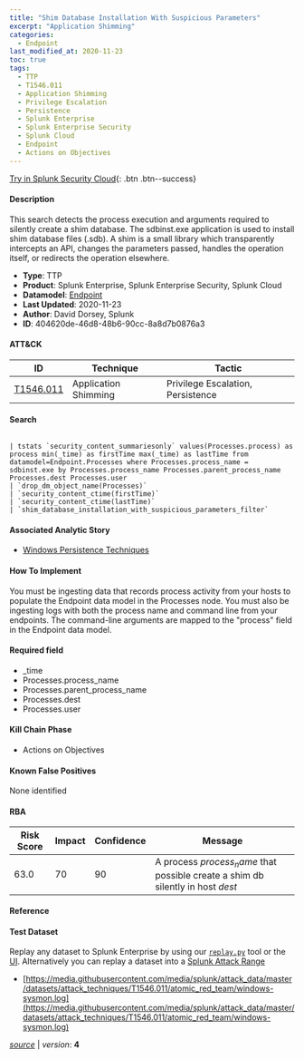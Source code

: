 ```yaml
---
title: "Shim Database Installation With Suspicious Parameters"
excerpt: "Application Shimming"
categories:
  - Endpoint
last_modified_at: 2020-11-23
toc: true
tags:
  - TTP
  - T1546.011
  - Application Shimming
  - Privilege Escalation
  - Persistence
  - Splunk Enterprise
  - Splunk Enterprise Security
  - Splunk Cloud
  - Endpoint
  - Actions on Objectives
---
```




[Try in Splunk Security Cloud](https://www.splunk.com/en_us/cyber-security.html){: .btn .btn--success}

#### Description

This search detects the process execution and arguments required to silently create a shim database.  The sdbinst.exe application is used to install shim database files (.sdb). A shim is a small library which transparently intercepts an API, changes the parameters passed, handles the operation itself, or redirects the operation elsewhere.

- **Type**: TTP
- **Product**: Splunk Enterprise, Splunk Enterprise Security, Splunk Cloud
- **Datamodel**: [Endpoint](https://docs.splunk.com/Documentation/CIM/latest/User/Endpoint)
- **Last Updated**: 2020-11-23
- **Author**: David Dorsey, Splunk
- **ID**: 404620de-46d8-48b6-90cc-8a8d7b0876a3


#### ATT&CK

| ID          | Technique   | Tactic       |
| ----------- | ----------- |--------------|
| [T1546.011](https://attack.mitre.org/techniques/T1546/011/) | Application Shimming | Privilege Escalation, Persistence |


#### Search

```

| tstats `security_content_summariesonly` values(Processes.process) as process min(_time) as firstTime max(_time) as lastTime from datamodel=Endpoint.Processes where Processes.process_name = sdbinst.exe by Processes.process_name Processes.parent_process_name Processes.dest Processes.user 
| `drop_dm_object_name(Processes)` 
| `security_content_ctime(firstTime)` 
| `security_content_ctime(lastTime)` 
| `shim_database_installation_with_suspicious_parameters_filter`
```

#### Associated Analytic Story
* [Windows Persistence Techniques](/stories/windows_persistence_techniques)


#### How To Implement
You must be ingesting data that records process activity from your hosts to populate the Endpoint data model in the Processes node. You must also be ingesting logs with both the process name and command line from your endpoints. The command-line arguments are mapped to the &#34;process&#34; field in the Endpoint data model.

#### Required field
* _time
* Processes.process_name
* Processes.parent_process_name
* Processes.dest
* Processes.user


#### Kill Chain Phase
* Actions on Objectives


#### Known False Positives
None identified



#### RBA

| Risk Score  | Impact      | Confidence   | Message      |
| ----------- | ----------- |--------------|--------------|
| 63.0 | 70 | 90 | A process $process_name$ that possible create a shim db silently in host $dest$ |



#### Reference


#### Test Dataset
Replay any dataset to Splunk Enterprise by using our [`replay.py`](https://github.com/splunk/attack_data#using-replaypy) tool or the [UI](https://github.com/splunk/attack_data#using-ui).
Alternatively you can replay a dataset into a [Splunk Attack Range](https://github.com/splunk/attack_range#replay-dumps-into-attack-range-splunk-server)

* [https://media.githubusercontent.com/media/splunk/attack_data/master/datasets/attack_techniques/T1546.011/atomic_red_team/windows-sysmon.log](https://media.githubusercontent.com/media/splunk/attack_data/master/datasets/attack_techniques/T1546.011/atomic_red_team/windows-sysmon.log)



[*source*](https://github.com/splunk/security_content/tree/develop/detections/endpoint/shim_database_installation_with_suspicious_parameters.yml) \| *version*: **4**